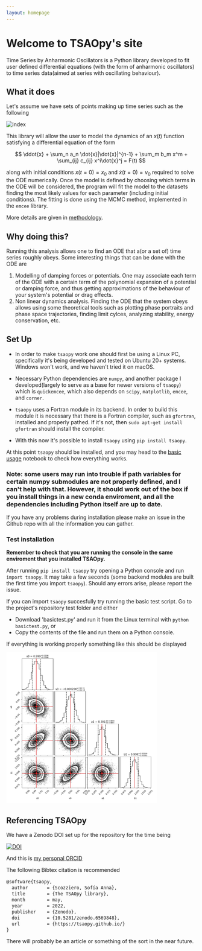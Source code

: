 ```yaml
---
layout: homepage
---
```


# Welcome to TSAOpy's site

Time Series by Anharmonic Oscillators is a Python library developed to fit user defined differential equations (with the form of anharmonic oscillators) to time series data(aimed at series with oscillating behaviour). 

## What it does

Let's assume we have sets of points making up time series such as the following

![index](https://user-images.githubusercontent.com/94293518/180660624-b9c43ffd-2f0f-48b3-96b8-bac9a13a1f91.png)

This library will allow the user to model the dynamics of an $x(t)$ function satisfying a differential equation of the form

$$ \ddot{x} + \sum_n a_n \dot{x}|\dot{x}|^{n-1} + \sum_m b_m x^m + \sum_{ij} c_{ij} x^i\dot{x}^j = F(t) $$

along with initial conditions $x(t=0)=x_0$ and $\dot{x}(t=0)=v_0$ required to solve the ODE numerically. Once the model is defined by choosing which terms  in the ODE will be considered, the program will fit the model to the datasets finding the most likely values for each parameter (including initial conditions). The fitting is done using the MCMC method, implemented in the `emcee` library. 

More details are given in [methodology](https://tsaopy.github.io/methodology/).

## Why doing this?

Running this analysis allows one to find an ODE that a(or a set of) time series roughly obeys. Some interesting things that can be done with the ODE are
 
1. Modelling of damping forces or potentials. One may associate each term of the ODE with a certain term of the polynomial expansion of a potential or damping force, and thus getting approximations of the behaviour of your system's potential or drag effects.
2. Non linear dynamics analysis. Finding the ODE that the system obeys allows using some theoretical tools such as plotting phase portraits and phase space trajectories, finding limit  cylces, analyzing stability, energy conservation, etc.


## Set Up

- In order to make `tsaopy` work one should first be using a Linux PC, specifically it's being developed and tested on Ubuntu 20+ systems. Windows won't work, and we haven't tried it on macOS.

- Necessary Python dependencies are `numpy`, and another package I developed(largely to serve as a base for newer versions of `tsaopy`) which is `quickemcee`, which also depends on `scipy`, `matplotlib`, `emcee`, and `corner`. 

- `tsaopy` uses a Fortran module in its backend. In order to build this module it is necessary that there is a Fortran compiler, such as `gfortran`, installed and properly pathed. If it's not, then `sudo apt-get install gfortran` should install the compiler. 

- With this now it's possible to install `tsaopy` using `pip install tsaopy`. 

At this point `tsaopy` should be installed, and you may head to the [basic usage](https://tsaopy.github.io/basic-usage/) notebook to check how everything works. 

### Note: some users may run into trouble if path variables for certain numpy submodules are not properly defined, and I can't help with that. However, it should work out of the box if you install things in a new conda enviroment, and all the dependencies including Python itself are up to date. 

If you have any problems during installation please make an issue in the Github repo with all the information you can gather.

### Test installation

**Remember to check that you are running the console in the same enviroment that you installed TSAOpy.**

After running `pip install tsaopy` try opening a Python console and run `import tsaopy`. It may take a few seconds (some backend modules are built the first time you import `tsaopy`). Should any errors arise, please report the issue.

If you can import `tsaopy` succesfully try running the basic test script. Go to the project's repository test folder and either

- Download 'basictest.py' and run it from the Linux terminal with `python basictest.py`, or
- Copy the contents of the file and run them on a Python console.

If everything is working properly something like this should be displayed

<img src="https://raw.githubusercontent.com/tsaopy/tsaopy.github.io/main/assets/mainpage_sample_pic.png" width="400">

## Referencing TSAOpy

We have a Zenodo DOI set up for the repository for the time being

[![DOI](https://zenodo.org/badge/427913804.svg)](https://zenodo.org/badge/latestdoi/427913804)

And this is [my personal ORCID](https://orcid.org/0000-0002-1007-8229)

The following Bibtex citation is recommended

```
@software{tsaopy,
  author       = {Scozziero, Sofía Anna},
  title        = {The TSAOpy library},
  month        = may,
  year         = 2022,
  publisher    = {Zenodo},
  doi          = {10.5281/zenodo.6569848},
  url          = {https://tsaopy.github.io/}
}
```

There will probably be an article or something of the sort in the near future. 
